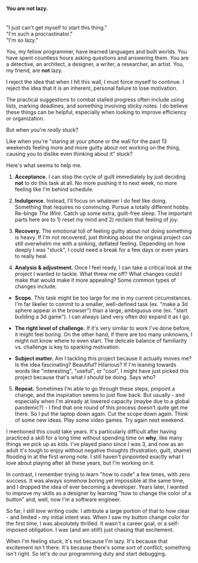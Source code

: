 #### You are not lazy.
\
"I just can't get myself to start this thing."\
"I'm such a procrastinator."\
"I'm so lazy."

You, my fellow programmer, have learned languages and built worlds. You have spent countless hours asking questions and answering them. You are a detective, an architect, a designer, a writer, a researcher, an artist. You, my friend, are **not** lazy.

I reject the idea that when I hit this wall, I must force myself to continue. I reject the idea that it is an inherent, personal failure to lose motivation.

The practical suggestions to combat stalled progress often include using lists, marking deadlines, and something involving sticky notes. I do believe these things can be helpful, especially when looking to improve efficiency or organization.

But when you're *really* stuck?

Like when you're "staring at your phone or the wall for the past 13 weekends feeling more and more guilty about not working on the thing, causing you to dislike even thinking about it" stuck?

Here's what seems to help me.

1. **Acceptance.** I can stop the cycle of guilt immediately by just deciding **not** to do this task at all. No more pushing it to next week, no more feeling like I'm behind schedule.

2. **Indulgence.** Instead, I'll focus on whatever I *do* feel like doing. Something that requires no convincing. Pursue a totally different hobby. Re-binge *The Wire*. Catch up some extra, guilt-free sleep. The important parts here are to 1) reset my mind and 2) reclaim that feeling of joy.

3. **Recovery.** The emotional toll of feeling guilty about not doing something is heavy. If I'm not recovered, just thinking about the original project can still overwhelm me with a sinking, deflated feeling. Depending on how deeply I was "stuck", I could need a break for a few days or even years to really heal.

4. **Analysis & adjustment.** Once I feel ready, I can take a critical look at the project I wanted to tackle. What threw me off? What changes could I make that would make it more appealing? Some common types of changes include:

  - **Scope.** This task might be too large for me in my current circumstances. I'm far likelier to commit to a smaller, well-defined task (ex. "make a 3d sphere appear in the browser") than a large, ambiguous one (ex. "start building a 3d game"). I can always (and very often do) expand it as I go.

  - **The right level of challenge.** If it's very similar to work I've done before, it might feel boring. On the other hand, if there are too many unknowns, I might not know where to even start. The delicate balance of familiarity vs. challenge is key to sparking motivation.

  - **Subject matter.** Am I tackling this project because it actually moves me? Is the idea fascinating? Beautiful? Hilarious? If I'm leaning towards words like "interesting", "useful", or "cool", I might have just picked this project because that's what I *should* be doing. Says who?

5. **Repeat.** Sometimes I'm able to go through these steps, pinpoint a change, and the inspiration seems to just flow back. But usually - and especially when I'm already at lowered capacity (maybe due to a global pandemic?) - I find that one round of this process doesn't quite get me there. So I put the laptop down again. Cut the scope down again. Think of some new ideas. Play some video games. Try again next weekend.

I mentioned this could take years. It's particularly difficult after having practiced a skill for a long time without spending time on **why**, like many things we pick up as kids. I've played piano since I was 3, and now as an adult it's tough to enjoy without negative thoughts (frustration, guilt, shame) flooding in at the first wrong note. I still haven't pinpointed exactly what I love about playing after all these years, but I'm working on it.

In contrast, I remember trying to learn "how to code" a few times, with zero success. It was always somehow boring yet impossible at the same time, and I dropped the idea of ever becoming a developer. Years later, I wanted to improve my skills as a designer by learning "how to change the color of a button" and, well, now I'm a software engineer.

So far, I still *love* writing code. I attribute a large portion of that to how clear - and limited - my initial intent was. When I saw my button change color for the first time, I was absolutely thrilled. It wasn't a career goal, or a self-imposed obligation. I was (and am still!) just chasing that excitement.

When I'm feeling stuck, it's not because I'm lazy. It's because that excitement isn't there. It's because there's some sort of conflict; something isn't right. So let's do our programming duty and start debugging.
